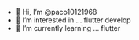 - 👋 Hi, I’m @paco10121968
- 👀 I’m interested in ... flutter develop
- 🌱 I’m currently learning ... flutter


<!---
paco10121968/paco10121968 is a ✨ special ✨ repository because its `README.md` (this file) appears on your GitHub profile.
You can click the Preview link to take a look at your changes.
--->
